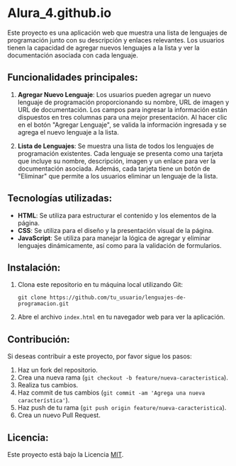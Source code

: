 # Alura_4.github.io

Este proyecto es una aplicación web que muestra una lista de lenguajes de programación junto con su descripción y enlaces relevantes. Los usuarios tienen la capacidad de agregar nuevos lenguajes a la lista y ver la documentación asociada con cada lenguaje.

## Funcionalidades principales:

1. **Agregar Nuevo Lenguaje**: Los usuarios pueden agregar un nuevo lenguaje de programación proporcionando su nombre, URL de imagen y URL de documentación. Los campos para ingresar la información están dispuestos en tres columnas para una mejor presentación. Al hacer clic en el botón "Agregar Lenguaje", se valida la información ingresada y se agrega el nuevo lenguaje a la lista.

2. **Lista de Lenguajes**: Se muestra una lista de todos los lenguajes de programación existentes. Cada lenguaje se presenta como una tarjeta que incluye su nombre, descripción, imagen y un enlace para ver la documentación asociada. Además, cada tarjeta tiene un botón de "Eliminar" que permite a los usuarios eliminar un lenguaje de la lista.

## Tecnologías utilizadas:

- **HTML**: Se utiliza para estructurar el contenido y los elementos de la página.
- **CSS**: Se utiliza para el diseño y la presentación visual de la página.
- **JavaScript**: Se utiliza para manejar la lógica de agregar y eliminar lenguajes dinámicamente, así como para la validación de formularios.

## Instalación:

1. Clona este repositorio en tu máquina local utilizando Git:

    ```
    git clone https://github.com/tu_usuario/lenguajes-de-programacion.git
    ```

2. Abre el archivo `index.html` en tu navegador web para ver la aplicación.

## Contribución:

Si deseas contribuir a este proyecto, por favor sigue los pasos:

1. Haz un fork del repositorio.
2. Crea una nueva rama (`git checkout -b feature/nueva-caracteristica`).
3. Realiza tus cambios.
4. Haz commit de tus cambios (`git commit -am 'Agrega una nueva característica'`).
5. Haz push de tu rama (`git push origin feature/nueva-caracteristica`).
6. Crea un nuevo Pull Request.

## Licencia:

Este proyecto está bajo la Licencia [MIT](https://opensource.org/licenses/MIT).
